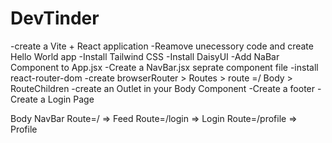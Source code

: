 # DevTinder

-create a Vite + React application
-Reamove unecessory code and create Hello World app
-Install Tailwind CSS
-Install DaisyUI
-Add NaBar Component to App.jsx
-Create a NavBar.jsx seprate component file
-install react-router-dom
-create browserRouter > Routes > route =/ Body > RouteChildren
-create an Outlet in your Body Component
-Create a footer
-Create a Login Page


Body
    NavBar
    Route=/ => Feed
    Route=/login => Login
    Route=/profile => Profile

